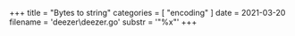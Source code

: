 +++
title = "Bytes to string"
categories = [ "encoding" ]
date = 2021-03-20
filename = 'deezer\deezer.go'
substr = '"%x"'
+++
